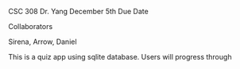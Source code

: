CSC 308
Dr. Yang
December 5th Due Date

Collaborators

Sirena,
Arrow,
Daniel


This is a quiz app using sqlite database.  Users will progress through 


